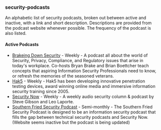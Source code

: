 ### security-podcasts
An alphabetic list of security podcasts, broken out between active and inactive, with a link and short description. Descriptions are provided from the podcast website whenever possible. The frequency of the podcast is also listed.

#### Active Podcasts
- [Brakeing Down Security](http://www.brakeingsecurity.com/) - Weekly - A podcast all about the world of Security, Privacy, Compliance, and Regulatory issues that arise in today's workplace. Co-hosts Bryan Brake and Brian Boettcher teach concepts that aspiring Information Security Professionals need to know, or refresh the memories of the seasoned veterans.
- [Hak5](https://www.hak5.org/) - Weekly - Hak5 has been developing innovative penetration testing devices, award winning online media and immersive information security training since 2005.
- [Security Now](https://www.grc.com/securitynow.htm) - Weekly - A weekly audio security column & podcast by Steve Gibson and Leo Laporte.
- [Southern Fried Security Podcast](http://www.southernfriedsecurity.com/) - Semi-monthly - The Southern Fried Security Podcast is designed to be an information security podcast that fills the gap between technical security podcasts and Security Now. (Website seems inactive but the podcast is being updated)

